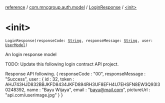 [reference](../../index.md) / [com.mncgroup.auth.model](../index.md) / [LoginResponse](index.md) / [&lt;init&gt;](./-init-.md)

# &lt;init&gt;

`LoginResponse(responseCode: `[`String`](https://kotlinlang.org/api/latest/jvm/stdlib/kotlin/-string/index.html)`, responseMessage: `[`String`](https://kotlinlang.org/api/latest/jvm/stdlib/kotlin/-string/index.html)`, user: `[`UserModel`](../../com.mncgroup.common.model/-user-model/index.md)`)`

An login response model

TODO: Update this following login contract API project.

Response API following.
{
    responseCode : "00",
    responseMessage : "Success",
    user : {
      id : 32,
      token : AHJ743HJD832BBJKFD8434JKFD894RH3UF8EFH4U7EHSFN8EW3Q93I30248392,
      name : "Bayu Wijaya",
      email : "bayu@mail.com",
      pictureUrl : "api.com/userimage.jpg"
    }
}

